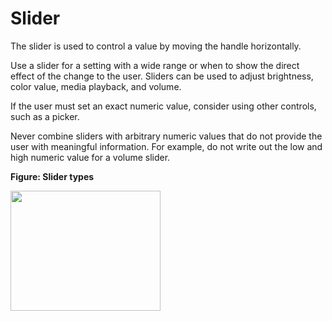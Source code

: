 # Slider

The slider is used to control a value by moving the handle horizontally.

Use a slider for a setting with a wide range or when to show the direct effect of the change to the user. Sliders can be used to adjust brightness, color value, media playback, and volume.

If the user must set an exact numeric value, consider using other controls, such as a picker.

Never combine sliders with arbitrary numeric values that do not provide the user with meaningful information. For example, do not write out the low and high numeric value for a volume slider.

**Figure: Slider types**

<img alt="" height="192" src="media/tizen-lite-ux-design-guide_designlibrary_v1.1_140922_core_25.png" width="240" />
